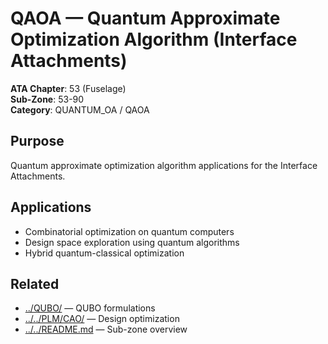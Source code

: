 # QAOA — Quantum Approximate Optimization Algorithm (Interface Attachments)

**ATA Chapter**: 53 (Fuselage)  
**Sub-Zone**: 53-90  
**Category**: QUANTUM_OA / QAOA

## Purpose

Quantum approximate optimization algorithm applications for the Interface Attachments.

## Applications

- Combinatorial optimization on quantum computers
- Design space exploration using quantum algorithms
- Hybrid quantum-classical optimization

## Related

- [../QUBO/](../QUBO/) — QUBO formulations
- [../../PLM/CAO/](../../PLM/CAO/) — Design optimization
- [../../README.md](../../README.md) — Sub-zone overview
